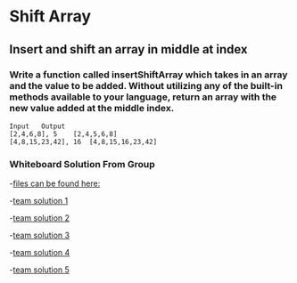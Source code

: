 # Shift Array

## Insert and shift an array in middle at index

### Write a function called insertShiftArray which takes in an array and the value to be added. Without utilizing any of the built-in methods available to your language, return an array with the new value added at the middle index.

```
Input	Output
[2,4,6,8], 5	[2,4,5,6,8]
[4,8,15,23,42], 16	[4,8,15,16,23,42]
```

### Whiteboard Solution From Group

-[files can be found here:](https://github.com/keitheck/data-structures-and-algorithms/tree/master/shift-array/assets)

-[team solution 1](https://github.com/keitheck/data-structures-and-algorithms/blob/master/shift-array/assets/IMG_8239.jpg)

-[team solution 2](https://github.com/keitheck/data-structures-and-algorithms/blob/master/shift-array/assets/IMG_8240.jpg)

-[team solution 3](https://github.com/keitheck/data-structures-and-algorithms/blob/master/shift-array/assets/IMG_8241.jpg)

-[team solution 4](https://github.com/keitheck/data-structures-and-algorithms/blob/master/shift-array/assets/IMG_8242.jpg)

-[team solution 5](https://github.com/keitheck/data-structures-and-algorithms/blob/master/shift-array/assets/IMG_8244.jpg)